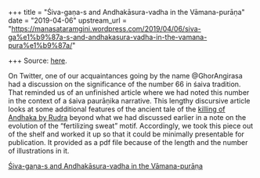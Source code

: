 +++
title = "Śiva-gaṇa-s and Andhakāsura-vadha in the Vāmana-purāṇa"
date = "2019-04-06"
upstream_url = "https://manasataramgini.wordpress.com/2019/04/06/siva-ga%e1%b9%87a-s-and-andhakasura-vadha-in-the-vamana-pura%e1%b9%87a/"

+++
Source: [here](https://manasataramgini.wordpress.com/2019/04/06/siva-ga%e1%b9%87a-s-and-andhakasura-vadha-in-the-vamana-pura%e1%b9%87a/).

On Twitter, one of our acquaintances going by the name @GhorAngirasa had a discussion on the significance of the number 66 in śaiva tradition. That reminded us of an unfinished article where we had noted this number in the context of a śaiva paurāṇika narrative. This lengthy discursive article looks at some additional features of the ancient tale of the [killing of Andhaka by Rudra](https://manasataramgini.wordpress.com/2012/01/21/a-saiddhantika-adaptation-of-the-vastupurusha-narrative/) beyond what we had discussed earlier in a note on the evolution of the “fertilizing sweat” motif. Accordingly, we took this piece out of the shelf and worked it up so that it could be minimally presentable for publication. It provided as a pdf file because of the length and the number of illustrations in it.

[Śiva-gaṇa-s and Andhakāsura-vadha in the Vāmana-purāṇa](https://manasataramgini.files.wordpress.com/2019/04/shiva_gana-s-1.pdf)

